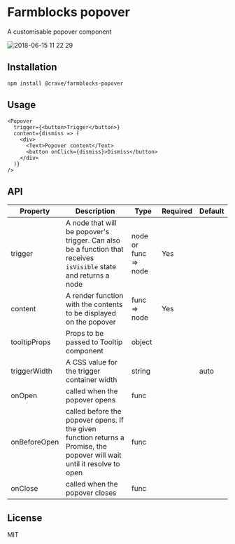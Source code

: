 # Farmblocks popover

A customisable popover component

![2018-06-15 11 22 29](https://user-images.githubusercontent.com/17936244/41473024-777bf420-708e-11e8-9317-c2147449842a.gif)

## Installation

```
npm install @crave/farmblocks-popover
```

## Usage

```
<Popover
  trigger={<button>Trigger</button>}
  content={dismiss => (
    <div>
      <Text>Popover content</Text>
      <button onClick={dismiss}>Dismiss</button>
    </div>
  )}
/>
```

## API

| Property     | Description                                                                                                              | Type                 | Required | Default |
| ------------ | ------------------------------------------------------------------------------------------------------------------------ | -------------------- | -------- | ------- |
| trigger      | A node that will be popover's trigger. Can also be a function that receives `isVisible` state and returns a node         | node or func => node | Yes      |         |
| content      | A render function with the contents to be displayed on the popover                                                       | func => node         | Yes      |         |
| tooltipProps | Props to be passed to Tooltip component                                                                                  | object               |          |         |
| triggerWidth | A CSS value for the trigger container width                                                                              | string               |          | auto    |
| onOpen       | called when the popover opens                                                                                            | func                 |          |         |
| onBeforeOpen | called before the popover opens. If the given function returns a Promise, the popover will wait until it resolve to open | func                 |          |         |
| onClose      | called when the popover closes                                                                                           | func                 |          |         |

## License

MIT
